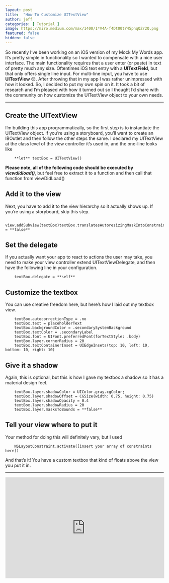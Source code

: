 ```yaml
---
layout: post
title:  "How To Customize UITextView"
author: jeff
categories: [ Tutorial ]
image: https://miro.medium.com/max/1400/1*V4A-f4Dt00tY45pnqQZr2Q.png
featured: false
hidden: false
---
```


So recently I’ve been working on an iOS version of my Mock My Words app. It’s pretty simple in functionality so I wanted to compensate with a nice user interface. The main functionality requires that a user enter (or paste) in text of pretty much any size. Oftentimes iOS text entry with a  **UITextField**, but that only offers single line input. For multi-line input, you have to use  **UITextView**  😔. After throwing that in my app I was rather unimpressed with how it looked. So, I decided to put my own spin on it. It took a bit of research and I’m pleased with how it turned out so I thought I’d share with the community on how customize the UITextView object to your own needs.

----------

## Create the UITextView

I’m building this app programmatically, so the first step is to instantiate the UITextView object. If you’re using a storyboard, you’ll want to create an IBOutlet and then follow the other steps the same. I declared my UITextView at the class level of the view controller it’s used in, and the one-line looks like

        **let** textBox = UITextView()

**Please note, all of the following code should be executed by  _viewdidload()_**, but feel free to extract it to a function and then call that function from viewDidLoad()

## Add it to the view

Next, you have to add it to the view hierarchy so it actually shows up. If you’re using a storyboard, skip this step.

        view.addSubview(textBox)textBox.translatesAutoresizingMaskIntoConstraints = **false**

## Set the delegate

If you actually want your app to react to actions the user may take, you need to make your view controller extend UITextViewDelegate, and then have the following line in your configuration.

        textBox.delegate = **self**

## Customize the textbox

You can use creative freedom here, but here’s how I laid out my textbox view.

        textBox.autocorrectionType = .no
        textBox.text = placeholderText
        textBox.backgroundColor = .secondarySystemBackground
        textBox.textColor = .secondaryLabel
        textBox.font = UIFont.preferredFont(forTextStyle: .body)
        textBox.layer.cornerRadius = 20
        textBox.textContainerInset = UIEdgeInsets(top: 10, left: 10, bottom: 10, right: 10)

## Give it a shadow

Again, this is optional, but this is how I gave my textbox a shadow so it has a material design feel.

        textBox.layer.shadowColor = UIColor.gray.cgColor;
        textBox.layer.shadowOffset = CGSize(width: 0.75, height: 0.75)
        textBox.layer.shadowOpacity = 0.4
        textBox.layer.shadowRadius = 20
        textBox.layer.masksToBounds = **false**

## Tell your view where to put it

Your method for doing this will definitely vary, but I used

        NSLayoutConstraint.activate([insert your array of constraints here])

And that’s it! You have a custom textbox that kind of floats above the view you put it in.

------------
<iframe src="https://iosbynight.substack.com/embed" width="100%" height="320" style="border:1px solid #EEE; background:white;" frameborder="0" scrolling="no"></iframe>